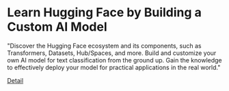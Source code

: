 # Learn Hugging Face by Building a Custom AI Model

"Discover the Hugging Face ecosystem and its components, such as Transformers, Datasets, Hub/Spaces, and more. Build and customize your own AI model for text classification from the ground up. Gain the knowledge to effectively deploy your model for practical applications in the real world." 

[Detail](https://eduitfree.com/b5pF)